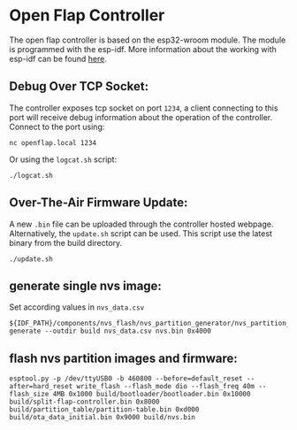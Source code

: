 Open Flap Controller
====================

The open flap controller is based on the esp32-wroom module. The module is programmed with the esp-idf. More information about the working with esp-idf can be found [here](https://www.espressif.com/en/products/sdks/esp-idf).

Debug Over TCP Socket:
----------------------
The controller exposes tcp socket on port ```1234```, a client connecting to this port will receive debug information about the operation of the controller.
Connect to the port using:
```
nc openflap.local 1234
```
Or using the ```logcat.sh``` script:
```
./logcat.sh
```

Over-The-Air Firmware Update:
-----------------------------
A new ```.bin``` file can be uploaded through the controller hosted webpage. Alternatively, the ```update.sh``` script can be used. This script use the latest binary from the build directory.

```
./update.sh
```


generate single nvs image:
--------------------------
Set according values in ```nvs_data.csv```
```
${IDF_PATH}/components/nvs_flash/nvs_partition_generator/nvs_partition_gen.py generate --outdir build nvs_data.csv nvs.bin 0x4000
```

flash nvs partition images and firmware:
----------------------------------------
```
esptool.py -p /dev/ttyUSB0 -b 460800 --before=default_reset --after=hard_reset write_flash --flash_mode dio --flash_freq 40m --flash_size 4MB 0x1000 build/bootloader/bootloader.bin 0x10000 build/split-flap-controller.bin 0x8000 build/partition_table/partition-table.bin 0xd000 build/ota_data_initial.bin 0x9000 build/nvs.bin
```
